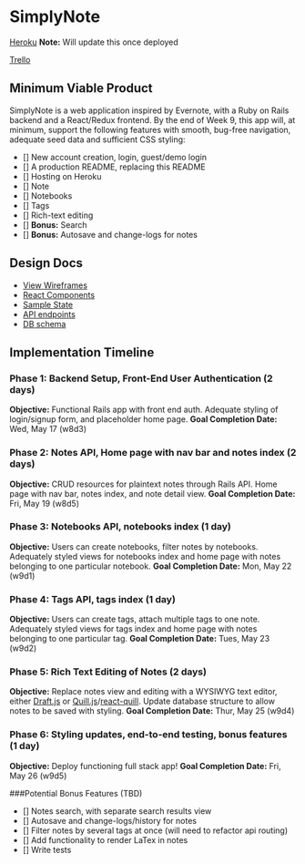 # SimplyNote

[Heroku][heroku] **Note:** Will update this once deployed

[Trello][trello]

[heroku]: http://www.herokuapp.com
[trello]: https://trello.com

## Minimum Viable Product

SimplyNote is a web application inspired by Evernote, with a Ruby on Rails
backend and a React/Redux frontend. By the end of Week 9, this app will,
at minimum, support the following features with smooth, bug-free
navigation, adequate seed data and sufficient CSS styling:

- [] New account creation, login, guest/demo login
- [] A production README, replacing this README
- [] Hosting on Heroku
- [] Note
- [] Notebooks
- [] Tags
- [] Rich-text editing
- [] **Bonus:** Search
- [] **Bonus:** Autosave and change-logs for notes

## Design Docs
* [View Wireframes][wireframes]
* [React Components][components]
* [Sample State][sample-state]
* [API endpoints][api-endpoints]
* [DB schema][schema]

[wireframes]: docs/wireframes
[components]: docs/component-hierarchy.md
[sample-state]: docs/sample-state.md
[api-endpoints]: docs/api-endpoints.md
[schema]: docs/schema.md

## Implementation Timeline

### Phase 1: Backend Setup, Front-End User Authentication (2 days)
**Objective:** Functional Rails app with front end auth. Adequate styling
of login/signup form, and placeholder home page.
**Goal Completion Date:** Wed, May 17 (w8d3)

### Phase 2: Notes API, Home page with nav bar and notes index (2 days)
**Objective:** CRUD resources for plaintext notes through Rails API.
Home page with nav bar, notes index, and note detail view.
**Goal Completion Date:** Fri, May 19 (w8d5)

### Phase 3: Notebooks API, notebooks index (1 day)
**Objective:** Users can create notebooks, filter notes by notebooks.
Adequately styled views for notebooks index and home page with notes
belonging to one particular notebook.
**Goal Completion Date:** Mon, May 22 (w9d1)

### Phase 4: Tags API, tags index (1 day)
**Objective:** Users can create tags, attach multiple tags to one note.
Adequately styled views for tags index and home page with notes
belonging to one particular tag.
**Goal Completion Date:** Tues, May 23 (w9d2)

### Phase 5: Rich Text Editing of Notes (2 days)
**Objective:** Replace notes view and editing with a WYSIWYG text editor,
either [Draft.js][draft] or [Quill.js][quill]/[react-quill][react-quill].
Update database structure to allow notes to be saved with styling.
**Goal Completion Date:** Thur, May 25 (w9d4)

[draft]: https://github.com/facebook/draft-js
[quill]: https://quilljs.com/
[react-quill]: https://github.com/zenoamaro/react-quill

### Phase 6: Styling updates, end-to-end testing, bonus features (1 day)
**Objective:** Deploy functioning full stack app!
**Goal Completion Date:** Fri, May 26 (w9d5)

###Potential Bonus Features (TBD)
- [] Notes search, with separate search results view
- [] Autosave and change-logs/history for notes
- [] Filter notes by several tags at once (will need to refactor api routing)
- [] Add functionality to render LaTex in notes
- [] Write tests

